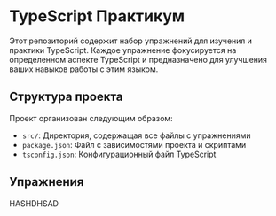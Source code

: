 # TypeScript Практикум

Этот репозиторий содержит набор упражнений для изучения и практики TypeScript. Каждое упражнение фокусируется на определенном аспекте TypeScript и предназначено для улучшения ваших навыков работы с этим языком.

## Структура проекта

Проект организован следующим образом:

- `src/`: Директория, содержащая все файлы с упражнениями
- `package.json`: Файл с зависимостями проекта и скриптами
- `tsconfig.json`: Конфигурационный файл TypeScript

## Упражнения

HASHDHSAD